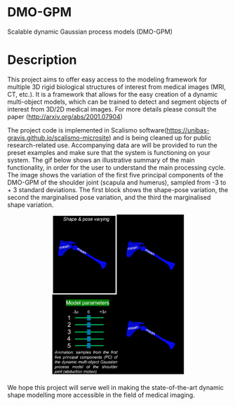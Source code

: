 # DMO-GPM
Scalable dynamic Gaussian process models (DMO-GPM)


# Description

This project aims to offer easy access to the modeling framework for multiple 3D rigid biological structures of interest from medical images (MRI, CT, etc.). It is a framework that allows for the easy creation of a dynamic multi-object models, which can be trained to detect and segment objects of interest from 3D/2D medical images. For more details please consult the paper (http://arxiv.org/abs/2001.07904)

The project code is implemented in Scalismo software(https://unibas-gravis.github.io/scalismo-microsite) and is being cleaned up for public research-related use. Accompanying data are will be provided to run the preset examples and make sure that the system is functioning on your system.
The gif below shows an illustrative summary of the main functionality, in order for the user to understand the main processing cycle. The image shows the variation of the first five principal components of the DMO-GPM of the shoulder joint (scapula and humerus), sampled from -3 to + 3 standard deviations. The first block shows the shape-pose variation, the second the marginalised pose variation, and the third the marginalised shape variation. 



<p align="center">
<img src="new dmo_animation+JRF.gif" width="60%" hight="50%">
</p>

We hope this project will serve well in making the state-of-the-art dynamic shape modelling more accessible in the field of medical imaging.




